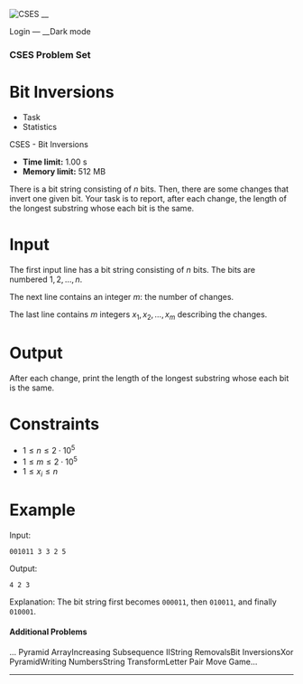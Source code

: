 ![CSES](/logo.png?1) __

Login — __Dark mode

### CSES Problem Set

# Bit Inversions

  * Task
  * Statistics

CSES - Bit Inversions

  * **Time limit:** 1.00 s
  * **Memory limit:** 512 MB

There is a bit string consisting of $n$ bits. Then, there are some changes
that invert one given bit. Your task is to report, after each change, the
length of the longest substring whose each bit is the same.

# Input

The first input line has a bit string consisting of $n$ bits. The bits are
numbered $1,2,\ldots,n$.

The next line contains an integer $m$: the number of changes.

The last line contains $m$ integers $x_1,x_2,\ldots,x_m$ describing the
changes.

# Output

After each change, print the length of the longest substring whose each bit is
the same.

# Constraints

  * $1 \le n \le 2 \cdot 10^5$
  * $1 \le m \le 2 \cdot 10^5$
  * $1 \le x_i \le n$

# Example

Input:

``` 001011 3 3 2 5 ```

Output:

``` 4 2 3 ```

Explanation: The bit string first becomes `000011`, then `010011`, and finally
`010001`.

#### Additional Problems

... Pyramid ArrayIncreasing Subsequence IIString RemovalsBit InversionsXor
PyramidWriting NumbersString TransformLetter Pair Move Game...

* * *

